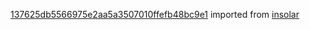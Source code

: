 [137625db5566975e2aa5a3507010ffefb48bc9e1](https://github.com/insolar/insolar/commit/137625db5566975e2aa5a3507010ffefb48bc9e1) imported from [insolar](https://github.com/insolar/insolar)
